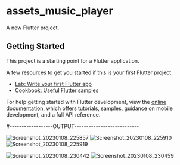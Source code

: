 # assets_music_player

A new Flutter project.

## Getting Started

This project is a starting point for a Flutter application.

A few resources to get you started if this is your first Flutter project:

- [Lab: Write your first Flutter app](https://docs.flutter.dev/get-started/codelab)
- [Cookbook: Useful Flutter samples](https://docs.flutter.dev/cookbook)

For help getting started with Flutter development, view the
[online documentation](https://docs.flutter.dev/), which offers tutorials,
samples, guidance on mobile development, and a full API reference.



#------------------OUTPUT---------------------------


![Screenshot_20230108_225857](https://user-images.githubusercontent.com/107807403/211210596-25973ee0-dd7f-487c-801d-c611ad63cfa9.png)
![Screenshot_20230108_225910](https://user-images.githubusercontent.com/107807403/211210603-d168387c-90b8-4bfd-94f3-8031a8cea8fb.png)
![Screenshot_20230108_225919](https://user-images.githubusercontent.com/107807403/211210607-efc5c293-ef3b-45bb-bd56-0251a87c4425.png)

![Screenshot_20230108_230442](https://user-images.githubusercontent.com/107807403/211210671-cc9cedd1-87f2-4f7b-bf5f-27a1f63aafc5.png)
![Screenshot_20230108_230459](https://user-images.githubusercontent.com/107807403/211210675-e0d98bd9-17e3-413f-ab10-5ba631bffaa3.png)
